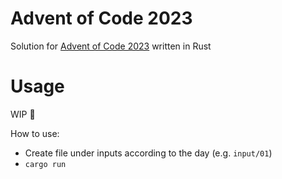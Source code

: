 # Advent of Code 2023

Solution for [Advent of Code 2023](https://adventofcode.com/2023) written in Rust

# Usage

WIP 🚧

How to use:
- Create file under inputs according to the day (e.g. `input/01`)
- `cargo run`
